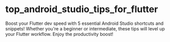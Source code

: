 # top_android_studio_tips_for_flutter
Boost your Flutter dev speed with 5 essential Android Studio shortcuts and snippets! Whether you're a beginner or intermediate, these tips will level up your Flutter workflow. Enjoy the productivity boost! 
